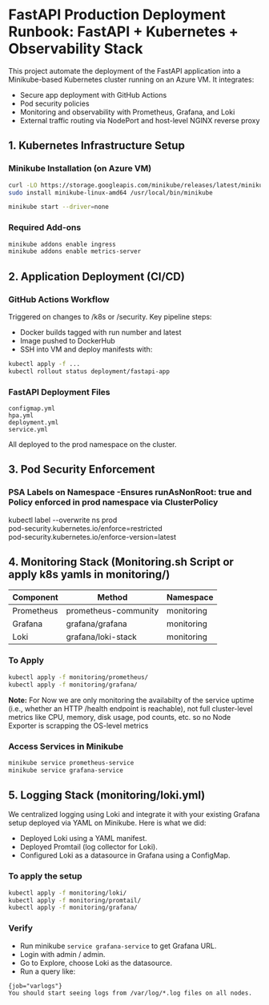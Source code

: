 # FastAPI Production Deployment Runbook: FastAPI + Kubernetes + Observability Stack
This project automate the deployment of the FastAPI application into a Minikube-based Kubernetes cluster running on an Azure VM. It integrates:
   - Secure app deployment with GitHub Actions
   - Pod security policies
   - Monitoring and observability with Prometheus, Grafana, and Loki
   - External traffic routing via NodePort and host-level NGINX reverse proxy

## 1. Kubernetes Infrastructure Setup
### Minikube Installation (on Azure VM)
```bash
curl -LO https://storage.googleapis.com/minikube/releases/latest/minikube-linux-amd64
sudo install minikube-linux-amd64 /usr/local/bin/minikube

minikube start --driver=none
```
### Required Add-ons
```bash
minikube addons enable ingress
minikube addons enable metrics-server
```

## 2. Application Deployment (CI/CD)
### GitHub Actions Workflow
Triggered on changes to /k8s or /security. Key pipeline steps:
- Docker builds tagged with run number and latest
- Image pushed to DockerHub
- SSH into VM and deploy manifests with:
  
```bash
kubectl apply -f ...
kubectl rollout status deployment/fastapi-app
```

### FastAPI Deployment Files
```
configmap.yml
hpa.yml
deployment.yml
service.yml
```
All deployed to the prod namespace on the cluster.

## 3. Pod Security Enforcement
### PSA Labels on Namespace -Ensures runAsNonRoot: true and Policy enforced in prod namespace via ClusterPolicy
kubectl label --overwrite ns prod \
  pod-security.kubernetes.io/enforce=restricted \
  pod-security.kubernetes.io/enforce-version=latest

## 4. Monitoring Stack (Monitoring.sh Script or apply k8s yamls in monitoring/)

| Component  | Method                   | Namespace  |
|------------|--------------------------|------------|
| Prometheus | prometheus-community     | monitoring |
| Grafana    | grafana/grafana          | monitoring |
| Loki       | grafana/loki-stack       | monitoring |

### To Apply
```bash
kubectl apply -f monitoring/prometheus/
kubectl apply -f monitoring/grafana/
```
**Note:** For Now we are only monitoring the availabilty of the service uptime (i.e., whether an HTTP /health endpoint is reachable), not full cluster-level metrics like CPU, memory, disk usage, pod counts, etc. so no Node Exporter is scrapping the OS-level metrics
### Access Services in Minikube
```bash
minikube service prometheus-service
minikube service grafana-service
```

## 5. Logging Stack (monitoring/loki.yml)
We centralized logging using Loki and integrate it with your existing Grafana setup deployed via YAML on Minikube. Here is what we did:
- Deployed Loki using a YAML manifest.
- Deployed Promtail (log collector for Loki).
- Configured Loki as a datasource in Grafana using a ConfigMap.

### To apply the setup
```bash
kubectl apply -f monitoring/loki/
kubectl apply -f monitoring/promtail/
kubectl apply -f monitoring/grafana/
```
### Verify
- Run minikube ```service grafana-service``` to get Grafana URL.
- Login with admin / admin.
- Go to Explore, choose Loki as the datasource.
- Run a query like:
```
{job="varlogs"}
You should start seeing logs from /var/log/*.log files on all nodes.
```


